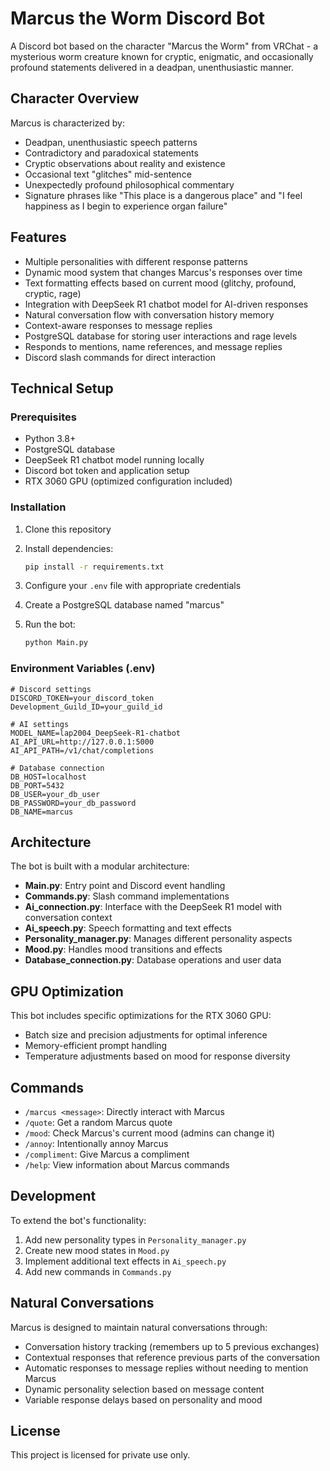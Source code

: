 # Marcus the Worm Discord Bot

A Discord bot based on the character "Marcus the Worm" from VRChat - a mysterious worm creature known for cryptic, enigmatic, and occasionally profound statements delivered in a deadpan, unenthusiastic manner.

## Character Overview

Marcus is characterized by:

- Deadpan, unenthusiastic speech patterns
- Contradictory and paradoxical statements
- Cryptic observations about reality and existence
- Occasional text "glitches" mid-sentence
- Unexpectedly profound philosophical commentary
- Signature phrases like "This place is a dangerous place" and "I feel happiness as I begin to experience organ failure"

## Features

- Multiple personalities with different response patterns
- Dynamic mood system that changes Marcus's responses over time
- Text formatting effects based on current mood (glitchy, profound, cryptic, rage)
- Integration with DeepSeek R1 chatbot model for AI-driven responses
- Natural conversation flow with conversation history memory
- Context-aware responses to message replies
- PostgreSQL database for storing user interactions and rage levels
- Responds to mentions, name references, and message replies
- Discord slash commands for direct interaction

## Technical Setup

### Prerequisites

- Python 3.8+
- PostgreSQL database
- DeepSeek R1 chatbot model running locally
- Discord bot token and application setup
- RTX 3060 GPU (optimized configuration included)

### Installation

1. Clone this repository
2. Install dependencies:

   ```bash
   pip install -r requirements.txt  
   ```

3. Configure your `.env` file with appropriate credentials
4. Create a PostgreSQL database named "marcus"
5. Run the bot:

   ```bash
   python Main.py
   ```

### Environment Variables (.env)

```env
# Discord settings
DISCORD_TOKEN=your_discord_token
Development_Guild_ID=your_guild_id

# AI settings
MODEL_NAME=lap2004_DeepSeek-R1-chatbot
AI_API_URL=http://127.0.0.1:5000
AI_API_PATH=/v1/chat/completions

# Database connection
DB_HOST=localhost
DB_PORT=5432
DB_USER=your_db_user
DB_PASSWORD=your_db_password
DB_NAME=marcus
```

## Architecture

The bot is built with a modular architecture:

- **Main.py**: Entry point and Discord event handling
- **Commands.py**: Slash command implementations
- **Ai_connection.py**: Interface with the DeepSeek R1 model with conversation context
- **Ai_speech.py**: Speech formatting and text effects
- **Personality_manager.py**: Manages different personality aspects
- **Mood.py**: Handles mood transitions and effects
- **Database_connection.py**: Database operations and user data

## GPU Optimization

This bot includes specific optimizations for the RTX 3060 GPU:

- Batch size and precision adjustments for optimal inference
- Memory-efficient prompt handling
- Temperature adjustments based on mood for response diversity

## Commands

- `/marcus <message>`: Directly interact with Marcus
- `/quote`: Get a random Marcus quote
- `/mood`: Check Marcus's current mood (admins can change it)
- `/annoy`: Intentionally annoy Marcus
- `/compliment`: Give Marcus a compliment
- `/help`: View information about Marcus commands

## Development

To extend the bot's functionality:

1. Add new personality types in `Personality_manager.py`
2. Create new mood states in `Mood.py`
3. Implement additional text effects in `Ai_speech.py`
4. Add new commands in `Commands.py`

## Natural Conversations

Marcus is designed to maintain natural conversations through:

- Conversation history tracking (remembers up to 5 previous exchanges)
- Contextual responses that reference previous parts of the conversation
- Automatic responses to message replies without needing to mention Marcus
- Dynamic personality selection based on message content
- Variable response delays based on personality and mood

## License

This project is licensed for private use only.
